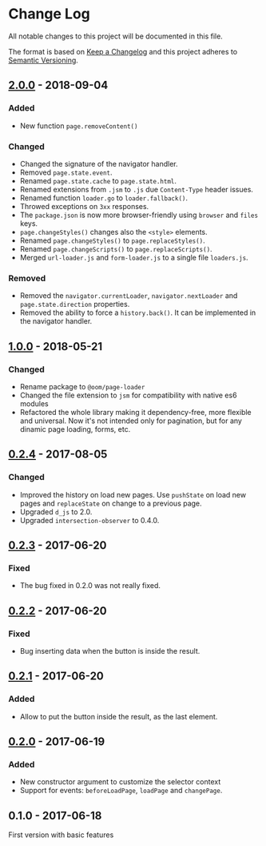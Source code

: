# Change Log

All notable changes to this project will be documented in this file.

The format is based on [Keep a Changelog](http://keepachangelog.com/) 
and this project adheres to [Semantic Versioning](http://semver.org/).

## [2.0.0] - 2018-09-04

### Added

- New function `page.removeContent()`

### Changed

- Changed the signature of the navigator handler.
- Removed `page.state.event`.
- Renamed `page.state.cache` to `page.state.html`.
- Renamed extensions from `.jsm` to `.js` due `Content-Type` header issues.
- Renamed function `loader.go` to `loader.fallback()`.
- Throwed exceptions on `3xx` responses.
- The `package.json` is now more browser-friendly using `browser` and `files` keys.
- `page.changeStyles()` changes also the `<style>` elements.
- Renamed `page.changeStyles()` to `page.replaceStyles()`.
- Renamed `page.changeScripts()` to `page.replaceScripts()`.
- Merged `url-loader.js` and `form-loader.js` to a single file `loaders.js`.

### Removed

- Removed the `navigator.currentLoader`, `navigator.nextLoader` and `page.state.direction` properties.
- Removed the ability to force a `history.back()`. It can be implemented in the navigator handler.

## [1.0.0] - 2018-05-21

### Changed

- Rename package to `@oom/page-loader`
- Changed the file extension to `jsm` for compatibility with native es6 modules
- Refactored the whole library making it dependency-free, more flexible and universal. Now it's not intended only for pagination, but for any dinamic page loading, forms, etc.

## [0.2.4] - 2017-08-05

### Changed

- Improved the history on load new pages. Use `pushState` on load new pages and `replaceState` on change to a previous page.
- Upgraded `d_js` to 2.0.
- Upgraded `intersection-observer` to 0.4.0.

## [0.2.3] - 2017-06-20

### Fixed

- The bug fixed in 0.2.0 was not really fixed.

## [0.2.2] - 2017-06-20

### Fixed

- Bug inserting data when the button is inside the result.

## [0.2.1] - 2017-06-20

### Added

- Allow to put the button inside the result, as the last element.

## [0.2.0] - 2017-06-19

### Added

- New constructor argument to customize the selector context
- Support for events: `beforeLoadPage`, `loadPage` and `changePage`.

## 0.1.0 - 2017-06-18

First version with basic features

[2.0.0]: https://github.com/oom-components/page-loader/compare/v1.0.0...v2.0.0
[1.0.0]: https://github.com/oom-components/page-loader/compare/v0.2.4...v1.0.0
[0.2.4]: https://github.com/oom-components/page-loader/compare/v0.2.3...v0.2.4
[0.2.3]: https://github.com/oom-components/page-loader/compare/v0.2.2...v0.2.3
[0.2.2]: https://github.com/oom-components/page-loader/compare/v0.2.1...v0.2.2
[0.2.1]: https://github.com/oom-components/page-loader/compare/v0.2.0...v0.2.1
[0.2.0]: https://github.com/oom-components/page-loader/compare/v0.1.0...v0.2.0
